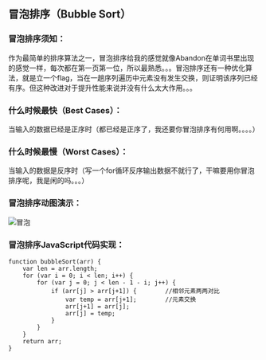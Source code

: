 ## 冒泡排序（Bubble Sort）

### 冒泡排序须知：

作为最简单的排序算法之一，冒泡排序给我的感觉就像Abandon在单词书里出现的感觉一样，每次都在第一页第一位，所以最熟悉。。。冒泡排序还有一种优化算法，就是立一个flag，当在一趟序列遍历中元素没有发生交换，则证明该序列已经有序。但这种改进对于提升性能来说并没有什么太大作用。。。

### 什么时候最快（Best Cases）：

当输入的数据已经是正序时（都已经是正序了，我还要你冒泡排序有何用啊。。。。）

### 什么时候最慢（Worst Cases）：

当输入的数据是反序时（写一个for循环反序输出数据不就行了，干嘛要用你冒泡排序呢，我是闲的吗。。。）

### 冒泡排序动图演示：

![冒泡](http://upload-images.jianshu.io/upload_images/1867034-e19840224b331fae.gif?imageMogr2/auto-orient/strip)

### 冒泡排序JavaScript代码实现：

	function bubbleSort(arr) {
	    var len = arr.length;
	    for (var i = 0; i < len; i++) {
	        for (var j = 0; j < len - 1 - i; j++) {
	            if (arr[j] > arr[j+1]) {        //相邻元素两两对比
	                var temp = arr[j+1];        //元素交换
	                arr[j+1] = arr[j];
	                arr[j] = temp;
	            }
	        }
	    }
	    return arr;
	}